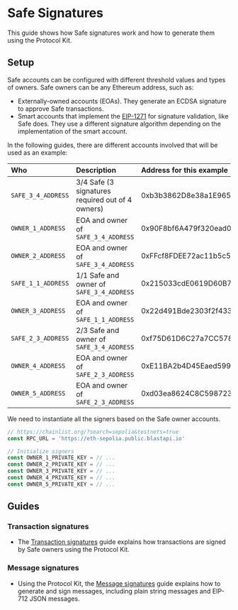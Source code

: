 # Safe Signatures

This guide shows how Safe signatures work and how to generate them using the Protocol Kit.

## Setup

Safe accounts can be configured with different threshold values and types of owners. Safe owners can be any Ethereum address, such as:
- Externally-owned accounts (EOAs). They generate an ECDSA signature to approve Safe transactions.
- Smart accounts that implement the [EIP-1271](https://eips.ethereum.org/EIPS/eip-1271) for signature validation, like Safe does. They use a different signature algorithm depending on the implementation of the smart account.

In the following guides, there are different accounts involved that will be used as an example:

| Who | Description | Address for this example |
| :--- | :--- | :--- |
| `SAFE_3_4_ADDRESS` | 3/4 Safe (3 signatures required out of 4 owners) | 0xb3b3862D8e38a1E965eb350B09f2167B2371D652 |
| `OWNER_1_ADDRESS` | EOA and owner of `SAFE_3_4_ADDRESS` | 0x90F8bf6A479f320ead074411a4B0e7944Ea8c9C1 |
| `OWNER_2_ADDRESS` | EOA and owner of `SAFE_3_4_ADDRESS` | 0xFFcf8FDEE72ac11b5c542428B35EEF5769C409f0 |
| `SAFE_1_1_ADDRESS` | 1/1 Safe and owner of `SAFE_3_4_ADDRESS` | 0x215033cdE0619D60B7352348F4598316Cc39bC6E |
| `OWNER_3_ADDRESS` | EOA and owner of `SAFE_1_1_ADDRESS` | 0x22d491Bde2303f2f43325b2108D26f1eAbA1e32b |
| `SAFE_2_3_ADDRESS` | 2/3 Safe and owner of `SAFE_3_4_ADDRESS` | 0xf75D61D6C27a7CC5788E633c1FC130f0F4a62D33 |
| `OWNER_4_ADDRESS` | EOA and owner of `SAFE_2_3_ADDRESS` | 0xE11BA2b4D45Eaed5996Cd0823791E0C93114882d |
| `OWNER_5_ADDRESS` | EOA and owner of `SAFE_2_3_ADDRESS` | 0xd03ea8624C8C5987235048901fB614fDcA89b117 |

We need to instantiate all the signers based on the Safe owner accounts.

```typescript
// https://chainlist.org/?search=sepolia&testnets=true
const RPC_URL = 'https://eth-sepolia.public.blastapi.io'

// Initialize signers
const OWNER_1_PRIVATE_KEY = // ...
const OWNER_2_PRIVATE_KEY = // ...
const OWNER_3_PRIVATE_KEY = // ...
const OWNER_4_PRIVATE_KEY = // ...
const OWNER_5_PRIVATE_KEY = // ...
```

## Guides

### Transaction signatures

- The [Transaction signatures](./signatures/transactions.mdx) guide explains how transactions are signed by Safe owners using the Protocol Kit.

### Message signatures

- Using the Protocol Kit, the [Message signatures](./signatures/messages.mdx) guide explains how to generate and sign messages, including plain string messages and EIP-712 JSON messages.

